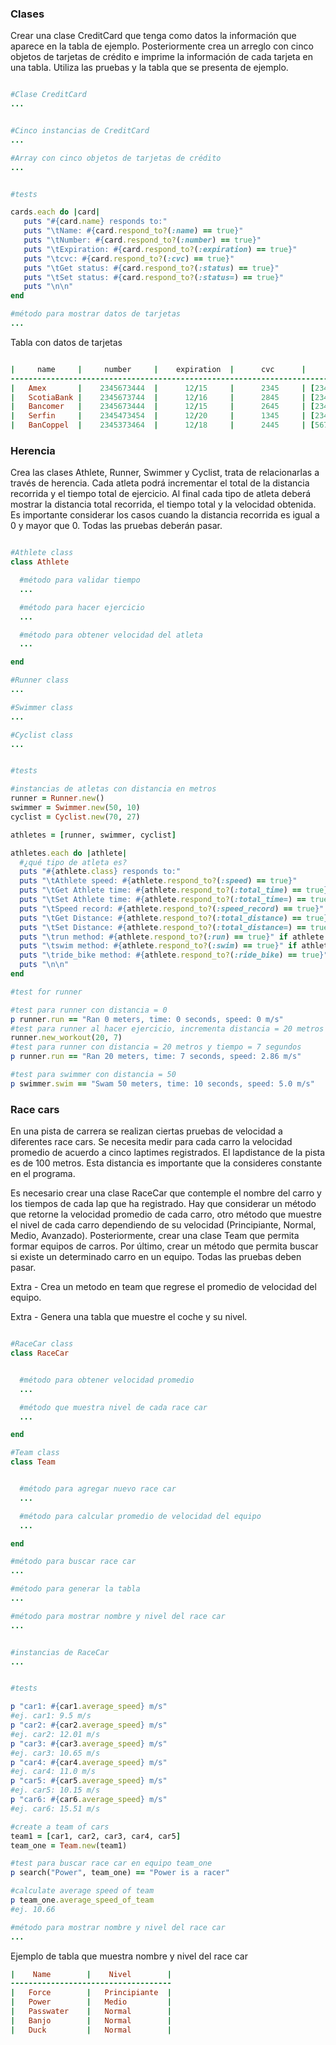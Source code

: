 ### Clases

Crear una clase CreditCard que tenga como datos la información que aparece en la tabla de ejemplo. Posteriormente crea un arreglo con cinco objetos de tarjetas de crédito e imprime la información de cada tarjeta en una tabla. Utiliza las pruebas y la tabla que se presenta de ejemplo.

```ruby

#Clase CreditCard
...


#Cinco instancias de CreditCard
...

#Array con cinco objetos de tarjetas de crédito
...


#tests

cards.each do |card|
   puts "#{card.name} responds to:"
   puts "\tName: #{card.respond_to?(:name) == true}"
   puts "\tNumber: #{card.respond_to?(:number) == true}"
   puts "\tExpiration: #{card.respond_to?(:expiration) == true}"
   puts "\tcvc: #{card.respond_to?(:cvc) == true}"
   puts "\tGet status: #{card.respond_to?(:status) == true}"
   puts "\tSet status: #{card.respond_to?(:status=) == true}"
   puts "\n\n"
end

#método para mostrar datos de tarjetas
...
```

Tabla con datos de tarjetas

```ruby

|     name     |     number     |    expiration  |      cvc      |           status          |
----------------------------------------------------------------------------------------------
|   Amex       |    2345673444  |      12/15     |      2345     | [234, 567, 456, 567, 344] |  
|   ScotiaBank |    2345673744  |      12/16     |      2845     | [234, 345, 456, 567, 344] |  
|   Bancomer   |    2345673444  |      12/15     |      2645     | [234, 345, 456, 567, 344] |  
|   Serfin     |    2345473454  |      12/20     |      1345     | [234, 345, 456, 567, 344] |  
|   BanCoppel  |    2345373464  |      12/18     |      2445     | [567, 345, 456, 567, 344] |   
```

### Herencia

Crea las clases Athlete, Runner, Swimmer y Cyclist, trata de relacionarlas a través de herencia. Cada atleta podrá incrementar el total de la distancia recorrida y el tiempo total de ejercicio. Al final cada tipo de atleta deberá mostrar la distancia total recorrida, el tiempo total y la velocidad obtenida. Es importante considerar los casos cuando la distancia recorrida es igual a 0 y mayor que 0. Todas las pruebas deberán pasar.

```ruby

#Athlete class
class Athlete

  #método para validar tiempo
  ...

  #método para hacer ejercicio
  ...

  #método para obtener velocidad del atleta
  ...

end

#Runner class
...

#Swimmer class
...

#Cyclist class
...


#tests

#instancias de atletas con distancia en metros
runner = Runner.new()
swimmer = Swimmer.new(50, 10)
cyclist = Cyclist.new(70, 27)

athletes = [runner, swimmer, cyclist]

athletes.each do |athlete|
  #¿qué tipo de atleta es?
  puts "#{athlete.class} responds to:"
  puts "\tAthlete speed: #{athlete.respond_to?(:speed) == true}"
  puts "\tGet Athlete time: #{athlete.respond_to?(:total_time) == true}"
  puts "\tSet Athlete time: #{athlete.respond_to?(:total_time=) == true}"
  puts "\tSpeed record: #{athlete.respond_to?(:speed_record) == true}"
  puts "\tGet Distance: #{athlete.respond_to?(:total_distance) == true}"
  puts "\tSet Distance: #{athlete.respond_to?(:total_distance=) == true}"
  puts "\trun method: #{athlete.respond_to?(:run) == true}" if athlete == runner
  puts "\tswim method: #{athlete.respond_to?(:swim) == true}" if athlete == swimmer
  puts "\tride_bike method: #{athlete.respond_to?(:ride_bike) == true}" if athlete == cyclist
  puts "\n\n"
end

#test for runner

#test para runner con distancia = 0
p runner.run == "Ran 0 meters, time: 0 seconds, speed: 0 m/s"
#test para runner al hacer ejercicio, incrementa distancia = 20 metros y tiempo = 7 segundos
runner.new_workout(20, 7)
#test para runner con distancia = 20 metros y tiempo = 7 segundos
p runner.run == "Ran 20 meters, time: 7 seconds, speed: 2.86 m/s"

#test para swimmer con distancia = 50
p swimmer.swim == "Swam 50 meters, time: 10 seconds, speed: 5.0 m/s"

```

### Race cars

En una pista de carrera se realizan ciertas pruebas de velocidad a diferentes race cars. Se necesita medir para cada carro la velocidad promedio de acuerdo a cinco laptimes registrados. El lapdistance de la pista es de 100 metros. Esta distancia es importante que la consideres constante en el programa.

Es necesario crear una clase RaceCar que contemple el nombre del carro y los tiempos de cada lap que ha registrado. Hay que considerar un método que retorne la velocidad promedio de cada carro, otro método que muestre el nivel de cada carro dependiendo de su velocidad (Principiante, Normal, Medio, Avanzado). Posteriormente, crear una clase Team que permita formar equipos de carros. Por último, crear un método que permita buscar si existe un determinado carro en un equipo. Todas las pruebas deben pasar.

Extra - Crea un metodo en team que regrese el promedio de velocidad del equipo.

Extra - Genera una tabla que muestre el coche y su nivel.

```ruby

#RaceCar class
class RaceCar


  #método para obtener velocidad promedio
  ...

  #método que muestra nivel de cada race car
  ...

end

#Team class
class Team


  #método para agregar nuevo race car
  ...

  #método para calcular promedio de velocidad del equipo
  ...

end

#método para buscar race car
...

#método para generar la tabla
...

#método para mostrar nombre y nivel del race car
...


#instancias de RaceCar
...


#tests

p "car1: #{car1.average_speed} m/s"
#ej. car1: 9.5 m/s
p "car2: #{car2.average_speed} m/s"
#ej. car2: 12.01 m/s
p "car3: #{car3.average_speed} m/s"
#ej. car3: 10.65 m/s
p "car4: #{car4.average_speed} m/s"
#ej. car4: 11.0 m/s
p "car5: #{car5.average_speed} m/s"
#ej. car5: 10.15 m/s
p "car6: #{car6.average_speed} m/s"
#ej. car6: 15.51 m/s

#create a team of cars
team1 = [car1, car2, car3, car4, car5]
team_one = Team.new(team1)

#test para buscar race car en equipo team_one
p search("Power", team_one) == "Power is a racer"

#calculate average speed of team
p team_one.average_speed_of_team
#ej. 10.66

#método para mostrar nombre y nivel del race car
...
```

Ejemplo de tabla que muestra nombre y nivel del race car

```ruby
|    Name        |    Nivel        |
------------------------------------
|   Force        |   Principiante  |
|   Power        |   Medio         |
|   Passwater    |   Normal        |
|   Banjo        |   Normal        |
|   Duck         |   Normal        |
```
